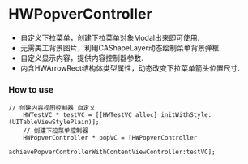 # HWPopverController
+ 自定义下拉菜单，创建下拉菜单对象Modal出来即可使用.
+ 无需美工背景图片，利用CAShapeLayer动态绘制菜单背景弹框.
+ 自定义显示内容，提供内容控制器参数.
+ 内含HWArrowRect结构体类型属性，动态改变下拉菜单箭头位置尺寸.

### How to use 
```objc
// 创建内容视图控制器 自定义
    HWTestVC * testVC = [[HWTestVC alloc] initWithStyle:(UITableViewStylePlain)];
    // 创建下拉菜单控制器
    HWPopverController * popVC = [HWPopverController
                                  achievePopverControllerWithContentViewController:testVC];
```
